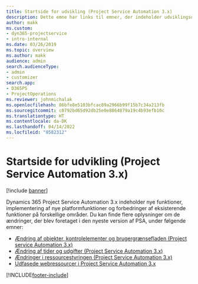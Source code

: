 ```yaml
---
title: Startside for udvikling (Project Service Automation 3.x)
description: Dette emne har links til emner, der indeholder udviklingsoplysninger om Dynamics 365 Project Service Automation (PSA) version 3.x.
author: makk
ms.custom:
- dyn365-projectservice
- intro-internal
ms.date: 03/26/2019
ms.topic: overview
ms.author: makk
audience: admin
search.audienceType:
- admin
- customizer
search.app:
- D365PS
- ProjectOperations
ms.reviewer: johnmichalak
ms.openlocfilehash: 86bfe8e5103bfcac89a2966b99f15b7c34a213fb
ms.sourcegitcommit: c0792bd65d92db25e0e8864879a19c4b93efb10c
ms.translationtype: HT
ms.contentlocale: da-DK
ms.lasthandoff: 04/14/2022
ms.locfileid: "8582312"
---
```

# <a name="development-home-page-project-service-automation-3x"></a>Startside for udvikling (Project Service Automation 3.x)

[!include [banner](../../includes/psa-now-project-operations.md)]

Dynamics 365 Project Service Automation 3.x indeholder nye funktioner, implementering af nye platformfunktioner og forbedringer af eksisterende funktioner på forskellige områder. Du kan finde flere oplysninger om de ændringer, der blev foretaget i den nyeste version af PSA, under følgende emner:

- [Ændring af objekter, kontrolelementer og brugergrænsefladen (Project service Automation 3.x)](../developer-guides/entity-changes-v3.x.md)
- [Ændring af tider og udgifter (Project Service Automation 3.x)](../developer-guides/time-expense-changes-v3.x.md)
- [Ændringer i ressourcestyringen (Project Service Automation 3.x)](../developer-guides/resource-management-changes-v3.x.md)
- [Udfasede webressourcer i Project Service Automation 3.x](../developer-guides/web-resources-deprecated-v3.x.md)


[!INCLUDE[footer-include](../../includes/footer-banner.md)]
